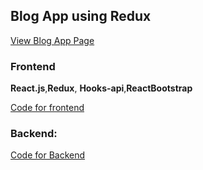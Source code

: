 <h2>Blog App using Redux</h2>
<a href="https://blog-app-shiva.herokuapp.com/" target="_blank">View Blog App Page</a>
<br/>
<h3>Frontend</h3>
<p><strong>React.js</strong>,<strong>Redux</strong>, <strong>Hooks-api</strong>,<strong>ReactBootstrap</strong></p>
<a href="https://github.com/shivachit1/Redux-Hook-Api/tree/master/bloglist-redux" target="_blank">Code for frontend</a>
<br/>
<h3>Backend: </h3>
<a href="https://github.com/shivachit1/blog-list" target="_blank">Code for Backend</a>
